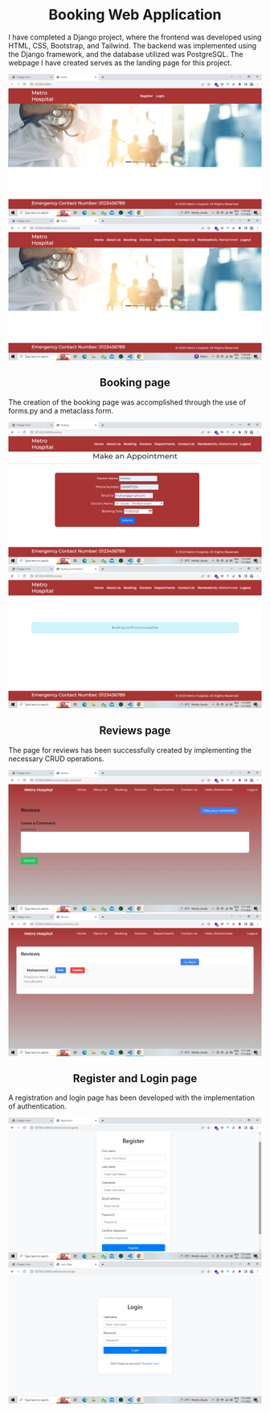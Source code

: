 
<h1 align="center">Booking Web Application</h1>
<p>I have completed a Django project, where the frontend was developed using HTML, CSS, Bootstrap, and Tailwind. The backend was implemented using the Django framework, and the database utilized was PostgreSQL. The webpage I have created serves as the landing page for this project.</p>
<img src="./assets/landing page.png/"  alt="">
<img src="./assets/landing page 1.png/"  alt="">
<h2 align="center">Booking page</h2>
<p>The creation of the booking page was accomplished through the use of forms.py and a metaclass form.</p>
<img src="./assets/booking page.png/"  alt="">
<img src="./assets/booking confirm.png/"  alt="">
<h2 align="center">Reviews page</h2>
<p>The page for reviews has been successfully created by implementing the necessary CRUD operations.</p>
<img src="./assets/reviews page.png/"  alt="">
<img src="./assets/reviews page 1.png/"  alt="">
<h2 align="center">Register and Login page</h2>
<p>A registration and login page has been developed with the implementation of authentication.</p>
<img src="./assets/register page.png/"  alt="">
<img src="./assets/login page.png/"  alt="">
